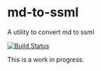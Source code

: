 # md-to-ssml
A utility to convert md to ssml

[![Build Status](https://travis-ci.org/JurisProject/md-to-ssml.svg?branch=master)](https://travis-ci.org/JurisProject/md-to-ssml)

This is a work in progress.
